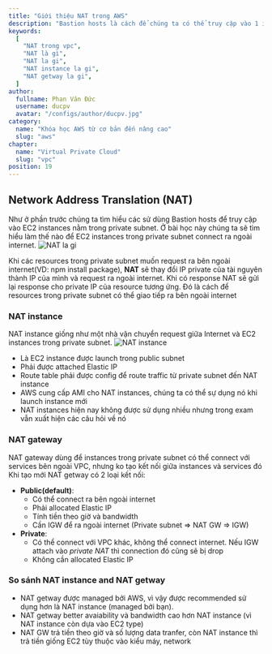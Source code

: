 ```yaml
---
title: "Giới thiệu NAT trong AWS"
description: "Bastion hosts là cách để chúng ta có thể truy cập vào 1 instance trong private subnet"
keywords:
  [
    "NAT trong vpc",
    "NAT là gì",
    "NAT la gi",
    "NAT instance la gi",
    "NAT getway la gi",
  ]
author:
  fullname: Phan Văn Đức
  username: ducpv
  avatar: "/configs/author/ducpv.jpg"
category:
  name: "Khóa học AWS từ cơ bản đến nâng cao"
  slug: "aws"
chapter:
  name: "Virtual Private Cloud"
  slug: "vpc"
position: 19
---
```


## Network Address Translation (NAT)

Như ở phần trước chúng ta tìm hiểu các sử dùng Bastion hosts để truy cập vào EC2 instances nằm trong private subnet. Ở bài học này chúng ta sẽ tìm hiểu làm thế nào để EC2 instances trong private subnet connect ra ngoài internet. ![NAT la gi](https://user-images.githubusercontent.com/29729545/146040993-981308a2-2164-4fba-9bce-035e723d737b.png)

Khi các resources trong private subnet muốn request ra bên ngoài internet(VD: npm install package), **NAT** sẽ thay đổi IP private của tài nguyên thành IP của mình và request ra ngoài internet. Khi có response NAT sẽ gửi lại response cho private IP của resource tương ứng. Đó là cách để resources trong private subnet có thể giao tiếp ra bên ngoài internet

### NAT instance

NAT instance giống như một nhà vận chuyển request giữa Internet và EC2 instances trong private subnet. ![NAT instance](https://user-images.githubusercontent.com/29729545/146041464-e911b8ef-2b5c-4e31-8570-8e53740987e8.png)

- Là EC2 instance được launch trong public subnet
- Phải được attached Elastic IP
- Route table phải được config để route traffic từ private subnet đến NAT instance
- AWS cung cấp AMI cho NAT instances, chúng ta có thể sự dụng nó khi launch instance mới
- NAT instances hiện nay không được sử dụng nhiều nhưng trong exam vẫn xuất hiện các câu hỏi về nó

### NAT gateway

NAT gateway dùng để instances trong private subnet có thể connect với services bên ngoài VPC, nhưng ko tạo kết nối giữa instances và services đó Khi tạo mới NAT getway có 2 loại kết nối:

- **Public(default)**:
  - Có thể connect ra bên ngoài internet
  - Phải allocated Elastic IP
  - Tính tiền theo giờ và bandwidth
  - Cần IGW để ra ngoài internet (Private subnet => NAT GW => IGW)
- **Private**:
  - Có thể connect với VPC khác, không thể connect internet. Nếu IGW attach vào _private NAT_ thì connection đó cũng sẽ bị drop
  - Không cần allocated Elastic IP

### So sánh NAT instance and NAT getway

- NAT getway được managed bởi AWS, vì vậy được recommended sử dụng hơn là NAT instance (managed bởi bạn).
- NAT getway better avaiability và bandwidth cao hơn NAT instance (vì NAT instance còn dựa vào EC2 type)
- NAT GW trả tiền theo giờ và số lượng data tranfer, còn NAT instance thì trả tiền giống EC2 tùy thuộc vào kiểu máy, network
